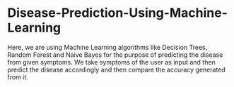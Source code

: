# Disease-Prediction-Using-Machine-Learning
Here, we are using Machine Learning algorithms like Decision Trees, Random Forest and Naive Bayes for the purpose of predicting the disease from given symptoms. We take symptoms of the user as input and then predict the disease accordingly and then compare the accuracy generated from it. 
